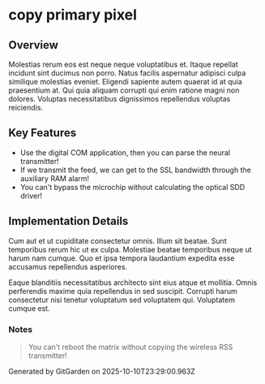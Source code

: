 # copy primary pixel

## Overview
Molestias rerum eos est neque neque voluptatibus et. Itaque repellat incidunt sint ducimus non porro. Natus facilis aspernatur adipisci culpa similique molestias eveniet. Eligendi sapiente autem quaerat id at quia praesentium at. Qui quia aliquam corrupti qui enim ratione magni non dolores. Voluptas necessitatibus dignissimos repellendus voluptas reiciendis.

## Key Features
- Use the digital COM application, then you can parse the neural transmitter!
- If we transmit the feed, we can get to the SSL bandwidth through the auxiliary RAM alarm!
- You can't bypass the microchip without calculating the optical SDD driver!

## Implementation Details
Cum aut et ut cupiditate consectetur omnis. Illum sit beatae. Sunt temporibus rerum hic ut ex culpa. Molestiae beatae temporibus neque ut harum nam cumque. Quo et ipsa tempora laudantium expedita esse accusamus repellendus asperiores.
 Eaque blanditiis necessitatibus architecto sint eius atque et mollitia. Omnis perferendis maxime quia repellendus in sed suscipit. Corrupti harum consectetur nisi tenetur voluptatum sed voluptatem qui. Voluptatem cumque est.

### Notes
> You can't reboot the matrix without copying the wireless RSS transmitter!

Generated by GitGarden on 2025-10-10T23:29:00.963Z